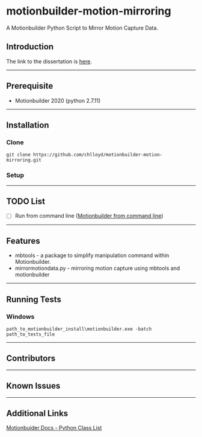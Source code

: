 # motionbuilder-motion-mirroring
A Motionbuilder Python Script to Mirror Motion Capture Data. 

## Introduction
The link to the dissertation is [here](url). 

---

## Prerequisite
 - Motionbuilder 2020 (python 2.7.11)

---

## Installation
### Clone

`git clone https://github.com/chlloyd/motionbuilder-motion-mirroring.git`

### Setup

---

## TODO List
 - [ ] Run from command line ([Motionbuilder from command line](https://help.autodesk.com/view/MOBPRO/2020/ENU/?guid=__files_GUID_989682FC_305F_4925_8B37_66490BC45C4C_htm))

---

## Features

 - mbtools - a package to simplify manipulation command within Motionbuilder.
 - mirrormotiondata.py - mirroring motion capture using mbtools and motionbuilder

---

## Running Tests
### Windows

`path_to_motionbuilder_install\motionbuilder.exe -batch path_to_tests_file`

---

## Contributors

---

## Known Issues

---

## Additional Links
[Motionbuider Docs - Python Class List](https://help.autodesk.com/view/MOBPRO/2020/ENU/?guid=__py_ref_annotated_html&v=2019)